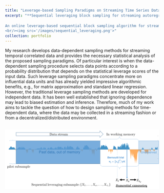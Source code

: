 ```yaml
---
title: "Leverage-based Sampling Paradigms on Streaming Time Series Data"
excerpt: "**Sequential leveraging block sampling for streaming autoregressive process**.  

An online leverage-based sequential block sampling algorithm for streaming time series data is proposed.
<br/><img src='/images/sequential_leveraging.png'>"
collection: portfolio
---
```


My research develops data-dependent sampling methods for streaming temporal correlated data and provides the necessary statistical analysis of the proposed sampling paradigms.
Of particular interest is when the data-dependent sampling procedure selects data points according to a probability distribution that depends on the statistical leverage scores of the input data. Such leverage sampling paradigms concentrate more on influential data units and has already yielded impressive algorithmic benefits, e.g., for matrix approximation and standard linear regression. However, the traditional leverage sampling methods are developed for independent data. It has been well established that ignoring dependence may lead to biased estimation and inference. Therefore, much of my work aims to tackle the question of how to design sampling methods for time-dependent data, where the data may be collected in a streaming fashion or from a decentralized/distributed environment.
  
  <br/><img src='/images/sequential_leveraging.png'>
